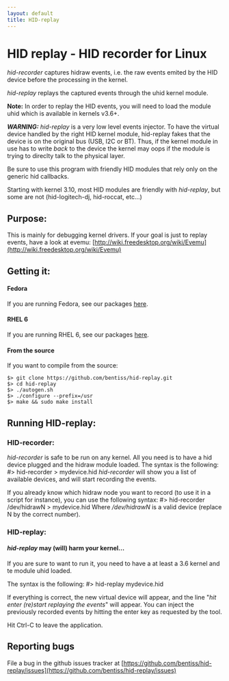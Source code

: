 ```yaml
---
layout: default
title: HID-replay
---
```


# HID replay - HID recorder for Linux

*hid-recorder* captures hidraw events, i.e. the raw events emited
by the HID device before the processing in the kernel.

*hid-replay* replays the captured events through the uhid kernel
module.

**Note:** In order to replay the HID events, you will need to load the
module uhid which is available in kernels v3.6+.

***WARNING:*** *hid-replay* is a very low level events injector. To have
the virtual device handled by the right HID kernel module, hid-replay
fakes that the device is on the original bus (USB, I2C or BT).
Thus, if the kernel module in use has to write _back_ to the device
the kernel may oops if the module is trying to direclty talk to the
physical layer.

Be sure to use this program with friendly HID modules that rely only
on the generic hid callbacks.

Starting with kernel 3.10, most HID modules are friendly with
*hid-replay*, but some are not (hid-logitech-dj, hid-roccat, etc...)

## Purpose:

This is mainly for debugging kernel drivers. If your goal
is just to replay events, have a look at evemu:
[http://wiki.freedesktop.org/wiki/Evemu](http://wiki.freedesktop.org/wiki/Evemu)

## Getting it:

#### Fedora
If you are running Fedora, see our packages [here](Fedora.html).

#### RHEL 6
If you are running RHEL 6, see our packages [here](RHEL.html).

#### From the source
If you want to compile from the source:

	$> git clone https://github.com/bentiss/hid-replay.git
	$> cd hid-replay
	$> ./autogen.sh
	$> ./configure --prefix=/usr
	$> make && sudo make install

## Running HID-replay:

### HID-recorder:

*hid-recorder* is safe to be run on any kernel. All you need is to have a
hid device plugged and the hidraw module loaded. The syntax is the
following:
	#> hid-recorder > mydevice.hid
*hid-recorder* will show you a list of available devices, and will start
recording the events.

If you already know which hidraw node you want to record (to use it in a
script for instance), you can use the following syntax:
	#> hid-recorder /dev/hidrawN > mydevice.hid
Where */dev/hidrawN* is a valid device (replace N by the correct number).

### HID-replay:

#### *hid-replay* may (will) harm your kernel...

If you are sure to want to run it, you need to have a at least a
3.6 kernel and te module uhid loaded.

The syntax is the following:
	#> hid-replay mydevice.hid

If everything is correct, the new virtual device will appear, and
the line "*hit enter (re)start replaying the events*" will appear.
You can inject the previously recorded events by hitting the enter
key as requested by the tool.

Hit Ctrl-C to leave the application.

## Reporting bugs

File a bug in the github issues tracker at [https://github.com/bentiss/hid-replay/issues](https://github.com/bentiss/hid-replay/issues)

